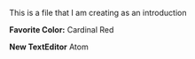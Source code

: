 This is a file that I am creating as an introduction

**Favorite Color:** Cardinal Red

**New TextEditor** Atom

